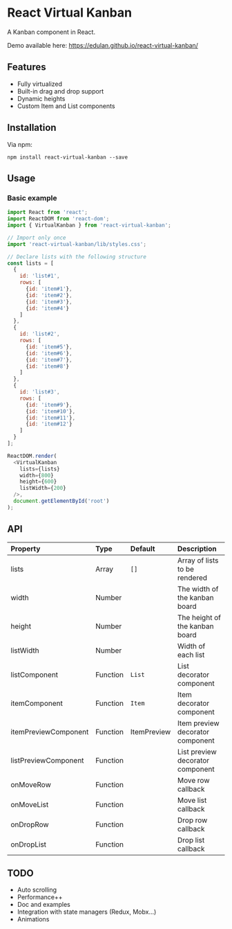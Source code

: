 React Virtual Kanban
====================

A Kanban component in React.

Demo available here:
https://edulan.github.io/react-virtual-kanban/

## Features
* Fully virtualized
* Built-in drag and drop support
* Dynamic heights
* Custom Item and List components

## Installation
Via npm:
```shell
npm install react-virtual-kanban --save
```

## Usage
### Basic example
```javascript
import React from 'react';
import ReactDOM from 'react-dom';
import { VirtualKanban } from 'react-virtual-kanban';

// Import only once
import 'react-virtual-kanban/lib/styles.css';

// Declare lists with the following structure
const lists = [
  {
    id: 'list#1',
    rows: [
      {id: 'item#1'},
      {id: 'item#2'},
      {id: 'item#3'},
      {id: 'item#4'}
    ]
  },
  {
    id: 'list#2',
    rows: [
      {id: 'item#5'},
      {id: 'item#6'},
      {id: 'item#7'},
      {id: 'item#8'}
    ]
  },
  {
    id: 'list#3',
    rows: [
      {id: 'item#9'},
      {id: 'item#10'},
      {id: 'item#11'},
      {id: 'item#12'}
    ]
  }
];

ReactDOM.render(
  <VirtualKanban
    lists={lists}
    width={800}
    height={600}
    listWidth={200}
  />,
  document.getElementById('root')
);
```

## API
| Property | Type | Default | Description |
|:---------------------------|:------------------|:-----------------------------------------------------------------------------------------------------------|:-----------------------------------------------------------------------------------------------------------------------------------------------------------------------------------------------------------------------------------------------------------------------------------------------------------------------------------------------------------------------------------------------------------------------------------------------------------------------|
| lists | Array | `[]` | Array of lists to be rendered |
| width | Number | | The width of the kanban board |
| height | Number | | The height of the kanban board |
| listWidth | Number | | Width of each list |
| listComponent | Function | `List` | List decorator component |
| itemComponent | Function | `Item` | Item decorator component |
| itemPreviewComponent | Function | ItemPreview | Item preview decorator component |
| listPreviewComponent | Function | | List preview decorator component |
| onMoveRow | Function | | Move row callback |
| onMoveList | Function | | Move list callback |
| onDropRow | Function | | Drop row callback |
| onDropList | Function | | Drop list callback |

## TODO
* Auto scrolling
* Performance++
* Doc and examples
* Integration with state managers (Redux, Mobx...)
* Animations
